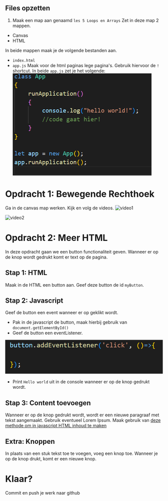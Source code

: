 ## Files opzetten
1. Maak een map aan genaamd `les 5 Loops en Arrays` Zet in deze map 2 mappen.
 
 * Canvas
 * HTML

In beide mappen maak je de volgende bestanden aan.
 * `index.html`
 * `app.js`
Maak voor de html paginas lege pagina's. Gebruik hiervoor de `!` shortcut.
In beide `app.js` zet je het volgende:
![appjs.PNG](img/appjs.PNG)

# Opdracht 1: Bewegende Rechthoek
Ga in de canvas map werken.
Kijk en volg de videos.
![video1](https://mediacollegeamsterdam.sharepoint.com/teams/SD-M2PROG/Class%20Materials/Forms/AllItems.aspx?FolderCTID=0x012000DEA35C73A19FCC4CAD1502811CEA81B6&id=%2Fteams%2FSD%2DM2PROG%2FClass%20Materials%2FVideos%20L6%2FM2%20PROG%20Les%206%20video%201%2Emp4&parent=%2Fteams%2FSD%2DM2PROG%2FClass%20Materials%2FVideos%20L6)

![video2]([https://mediacollegeamsterdam.sharepoint.com/teams/SD-M2PROG/Class%20Materials/Forms/AllItems.aspx?FolderCTID=0x012000DEA35C73A19FCC4CAD1502811CEA81B6&id=%2Fteams%2FSD%2DM2PROG%2FClass%20Materials%2FVideos%20L6%2FM2%20PROG%20Les%206%20video%201%2Emp4&parent=%2Fteams%2FSD%2DM2PROG%2FClass%20Materials%2FVideos%20L6](https://mediacollegeamsterdam.sharepoint.com/teams/SD-M2PROG/Class%20Materials/Forms/AllItems.aspx?FolderCTID=0x012000DEA35C73A19FCC4CAD1502811CEA81B6&id=%2Fteams%2FSD%2DM2PROG%2FClass%20Materials%2FVideos%20L6%2FM2%20PROG%20Les%206%20video%202%2Emp4&parent=%2Fteams%2FSD%2DM2PROG%2FClass%20Materials%2FVideos%20L6))

# Opdracht 2: Meer HTML
In deze opdracht gaan we een button functionaliteit geven. Wanneer er op de knop wordt gedrukt komt er text op de pagina.

## Stap 1: HTML
Maak in de HTML een button aan. Geef deze button de id `myButton`.

## Stap 2: Javascript
Geef de button een event wanneer er op geklikt wordt. 

* Pak in de javascript de button, maak hierbij gebruik van `document.getElementById()`
* Geef de button een eventListener.

![eventListener.PNG](img/l6events/eventListener.PNG)

* Print `Hello world` uit in de console wanneer er op de knop gedrukt wordt.

## Stap 3: Content toevoegen
Wanneer er op de knop gedrukt wordt, wordt er een nieuwe paragraaf met tekst aangemaakt. Gebruik eventueel Lorem Ipsum. Maak gebruik van [deze methode om in javascript HTML inhoud te maken](https://www.w3schools.com/js/js_htmldom_nodes.asp)

## Extra: Knoppen
In plaats van een stuk tekst toe te voegen, voeg een knop toe. Wanneer je op de knop drukt, komt er een nieuwe knop.

# Klaar?
Commit en push je werk naar github
